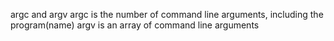 argc and argv
argc is the number of command line arguments, including the program(name)
argv is an array of command line arguments
